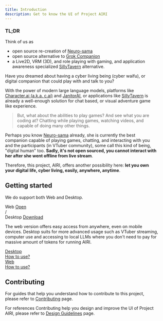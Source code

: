 ```yaml
---
title: Introduction
description: Get to know the UI of Project AIRI
---
```


### TL;DR

Think of us as

- open source re-creation of [Neuro-sama](https://www.youtube.com/@Neurosama)
- open source alternative to [Grok Companion](https://news.ycombinator.com/item?id=44566355)
- a Live2D, VRM (3D), and role playing with gaming, and application
awareness specialized [SillyTavern](https://github.com/SillyTavern/SillyTavern)
alternative.

Have you dreamed about having a cyber living being (cyber waifu),
or digital companion that could play with and talk to you?

With the power of modern large language models, platforms like
[Character.ai (a.k.a. c.ai)](https://character.ai) and
[JanitorAI](https://janitorai.com/), or applications like
[SillyTavern](https://github.com/SillyTavern/SillyTavern) is already a well-enough
solution for chat based, or visual adventure game like experience.

> But, what about the abilities to play games? And see what you are coding
> at? Chatting while playing games, watching videos, and capable of doing many
> other things.

Perhaps you know [Neuro-sama](https://www.youtube.com/@Neurosama) already, she is
currently the best companion capable of playing games, chatting, and interacting
with you and the participants (in VTuber community), some call this kind of being,
"digital human" too. **Sadly, it's not open sourced, you cannot interact with her after she went offline from live stream**.

Therefore, this project, AIRI, offers another possibility here:
**let you own your digital life, cyber living, easily, anywhere, anytime**.

## Getting started

We do support both Web and Desktop.

<div flex gap-2 w-full justify-center text-xl>
  <div w-full flex flex-col items-center gap-2 border="2 solid gray-500/10" rounded-lg px-2 pt-6 pb-4>
    <div flex items-center gap-2 text-5xl>
      <div i-lucide:app-window />
    </div>
    <span>Web</span>
    <a href="https://airi.moeru.ai/" target="_blank" decoration-none class="text-primary-900 dark:text-primary-400 text-base not-prose bg-primary-400/10 dark:bg-primary-600/10 block px-4 py-2 rounded-lg active:scale-95 transition-all duration-200 ease-in-out">
      Open
    </a>
  </div>
  <div w-full flex flex-col items-center gap-2 border="2 solid gray-500/10" rounded-lg px-2 pt-6 pb-4>
    <div flex items-center gap-2 text-5xl>
      <div i-lucide:laptop />
      /
      <div i-lucide:computer />
    </div>
    <span>Desktop</span>
    <a href="https://github.com/moeru-ai/airi/releases/latest" target="_blank" decoration-none class="text-primary-900 dark:text-primary-400 text-base not-prose bg-primary-400/10 dark:bg-primary-600/10 block px-4 py-2 rounded-lg active:scale-95 transition-all duration-200 ease-in-out">
      Download
    </a>
  </div>
</div>

The web version offers easy access from anywhere, even on mobile devices.
Desktop suits for more advanced usage such as VTuber streaming, computer use
and accessing to local LLMs where you don't need to pay for massive amount
of tokens for running AIRI.

<div flex gap-2 w-full flex-col justify-center text-base>
  <a href="../overview/guide/tamagotchi/" w-full flex items-center gap-2 border="2 solid gray-500/10" rounded-lg px-4 py-2>
    <div w-full flex items-center gap-2>
      <div flex items-center gap-2 text-2xl>
        <div i-lucide:laptop />
      </div>
      <span>Desktop</span>
    </div>
    <div decoration-none class="text-gray-900 dark:text-gray-200 text-base not-prose rounded-lg active:scale-95 transition-all duration-200 ease-in-out text-nowrap">
      How to use?
    </div>
  </a>
  <a href="../overview/guide/web/" w-full flex items-center gap-2 border="2 solid gray-500/10" rounded-lg px-4 py-2>
    <div w-full flex items-center gap-2>
      <div flex items-center gap-2 text-2xl>
        <div i-lucide:app-window />
      </div>
      <span>Web</span>
    </div>
    <div class="text-gray-900 dark:text-gray-200 text-base not-prose rounded-lg active:scale-95 transition-all duration-200 ease-in-out text-nowrap">
      How to use?
    </div>
  </a>
</div>

## Contributing

For guides that help you understand how to contribute to this project, please refer to [Contributing](../overview/contributing/) page.

For references Contributing help you design and improve the UI of Project AIRI, please refer to [Design Guidelines](../overview/contributing/design-guidelines/resources) page.
